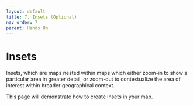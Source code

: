 ```yaml
---
layout: default
title: 7. Insets (Optional)
nav_order: 7
parent: Hands On
---
```

# Insets

Insets, which are maps nested within maps which either zoom-in to show a particular area in greater detail, or zoom-out to contextualize the area of interest within broader geographical context. 

This page will demonstrate how to create insets in your map.


<!-- 
maybe just use map from before. and if selected and exported BC, all the better.
of British Columbia with an inset showing Canada. Will be in black and white. (or choose something else like using the Native Land digital data)

here is what it will look like below. 

![inset map](./images/bc-map-demo.jpeg)

Considerations. 
Where to locate it. 
Adding a frame or call out. 
Leader lines

Zooming in, scale. If zooming out, no scale. 
When to use a north arrow. 

Inset might have different projection.  

Show example map I made.  -->